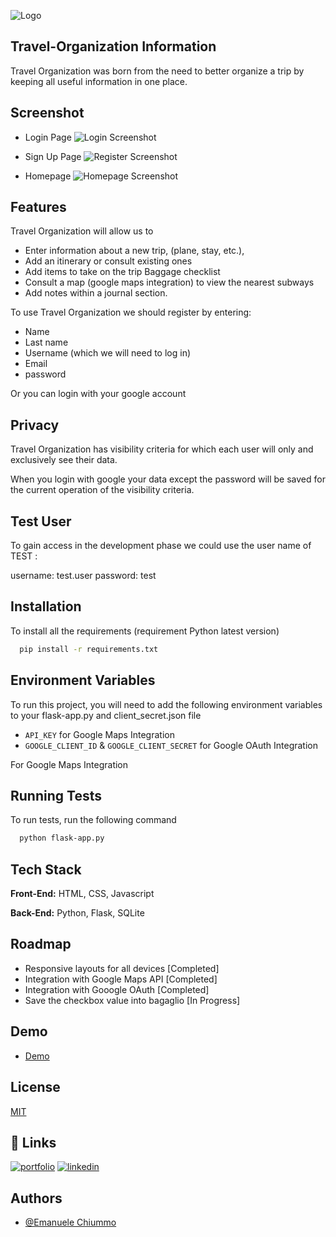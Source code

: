 ![Logo](https://github.com/Emanuele-Chiummo/Travel-Organization/blob/d0f683a7fcb928a60f884a888b21b6c6cc30c407/logo.png)

## Travel-Organization Information

Travel Organization was born from the need to better organize a trip by keeping all useful information in one place. 

 ## Screenshot

- Login Page
![Login Screenshot](https://github.com/Emanuele-Chiummo/Travel-Organization/blob/9b5ea3ea583e73357274d27674b6dc332cef4f4f/login.png)

- Sign Up Page
![Register Screenshot](https://github.com/Emanuele-Chiummo/Travel-Organization/blob/2ae809ad1f2100e36a5138945edc279fcec15b55/register.png)

- Homepage
![Homepage Screenshot](https://github.com/Emanuele-Chiummo/Travel-Organization/blob/d97717e74afddfc5bc5ac7ed408f182a65311964/home.png)

## Features

Travel Organization will allow us to 
- Enter information about a new trip, (plane, stay, etc.), 
- Add an itinerary or consult existing ones
- Add items to take on the trip Baggage checklist
- Consult a map (google maps integration) to view the nearest subways
- Add notes within a journal section. 

To use Travel Organization we should register by entering:
- Name
- Last name 
- Username (which we will need to log in)
- Email
- password

Or you can login with your google account 


## Privacy

Travel Organization has visibility criteria for which each user will only and exclusively see their data.

When you login with google your data except the password will be saved for the current operation of the visibility criteria.

## Test User

To gain access in the development phase we could use the user name of TEST :

username: test.user
password: test

## Installation

To install all the requirements (requirement Python latest version)

```bash
  pip install -r requirements.txt
```

## Environment Variables

To run this project, you will need to add the following environment variables to your flask-app.py and client_secret.json file

- `API_KEY` for Google Maps Integration
- `GOOGLE_CLIENT_ID` & `GOOGLE_CLIENT_SECRET` for Google OAuth Integration

For Google Maps Integration

## Running Tests

To run tests, run the following command

```bash
  python flask-app.py
```

## Tech Stack

**Front-End:** HTML, CSS, Javascript

**Back-End:** Python, Flask, SQLite

## Roadmap

- Responsive layouts for all devices [Completed]
- Integration with Google Maps API [Completed]
- Integration with Gooogle OAuth [Completed]
- Save the checkbox value into bagaglio [In Progress]

## Demo

- [Demo](https://echiummo.pythonanywhere.com/)

## License

[MIT](https://choosealicense.com/licenses/mit/)

## 🔗 Links
[![portfolio](https://img.shields.io/badge/my_portfolio-000?style=for-the-badge&logo=ko-fi&logoColor=white)](https://www.emanuelechiummo.it/)
[![linkedin](https://img.shields.io/badge/linkedin-0A66C2?style=for-the-badge&logo=linkedin&logoColor=white)](https://www.linkedin.com/in/emanuele-chiummo-8327a4233/)




## Authors

- [@Emanuele Chiummo](https://github.com/Emanuele-Chiummo)

